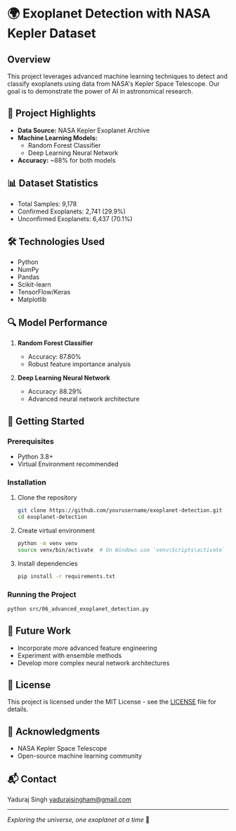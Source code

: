 # 🌍 Exoplanet Detection with NASA Kepler Dataset

## Overview
This project leverages advanced machine learning techniques to detect and classify exoplanets using data from NASA's Kepler Space Telescope. Our goal is to demonstrate the power of AI in astronomical research.

## 🚀 Project Highlights
- **Data Source:** NASA Kepler Exoplanet Archive
- **Machine Learning Models:** 
  - Random Forest Classifier
  - Deep Learning Neural Network
- **Accuracy:** ~88% for both models

## 📊 Dataset Statistics
- Total Samples: 9,178
- Confirmed Exoplanets: 2,741 (29.9%)
- Unconfirmed Exoplanets: 6,437 (70.1%)

## 🛠 Technologies Used
- Python
- NumPy
- Pandas
- Scikit-learn
- TensorFlow/Keras
- Matplotlib

## 🔍 Model Performance
1. **Random Forest Classifier**
   - Accuracy: 87.80%
   - Robust feature importance analysis

2. **Deep Learning Neural Network**
   - Accuracy: 88.29%
   - Advanced neural network architecture

## 🏁 Getting Started

### Prerequisites
- Python 3.8+
- Virtual Environment recommended

### Installation
1. Clone the repository
   ```bash
   git clone https://github.com/yourusername/exoplanet-detection.git
   cd exoplanet-detection
   ```

2. Create virtual environment
   ```bash
   python -m venv venv
   source venv/bin/activate  # On Windows use `venv\Scripts\activate`
   ```

3. Install dependencies
   ```bash
   pip install -r requirements.txt
   ```

### Running the Project
```bash
python src/06_advanced_exoplanet_detection.py
```

## 🌟 Future Work
- Incorporate more advanced feature engineering
- Experiment with ensemble methods
- Develop more complex neural network architectures

## 📄 License
This project is licensed under the MIT License - see the [LICENSE](LICENSE) file for details.

## 🙏 Acknowledgments
- NASA Kepler Space Telescope
- Open-source machine learning community

## 📬 Contact
Yaduraj Singh yadurajsingham@gmail.com

---
*Exploring the universe, one exoplanet at a time* 🌠

